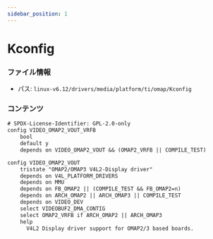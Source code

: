 ```yaml
---
sidebar_position: 1
---
```

# Kconfig

### ファイル情報

- パス: `linux-v6.12/drivers/media/platform/ti/omap/Kconfig`

### コンテンツ

```txt
# SPDX-License-Identifier: GPL-2.0-only
config VIDEO_OMAP2_VOUT_VRFB
	bool
	default y
	depends on VIDEO_OMAP2_VOUT && (OMAP2_VRFB || COMPILE_TEST)

config VIDEO_OMAP2_VOUT
	tristate "OMAP2/OMAP3 V4L2-Display driver"
	depends on V4L_PLATFORM_DRIVERS
	depends on MMU
	depends on FB_OMAP2 || (COMPILE_TEST && FB_OMAP2=n)
	depends on ARCH_OMAP2 || ARCH_OMAP3 || COMPILE_TEST
	depends on VIDEO_DEV
	select VIDEOBUF2_DMA_CONTIG
	select OMAP2_VRFB if ARCH_OMAP2 || ARCH_OMAP3
	help
	  V4L2 Display driver support for OMAP2/3 based boards.

```
